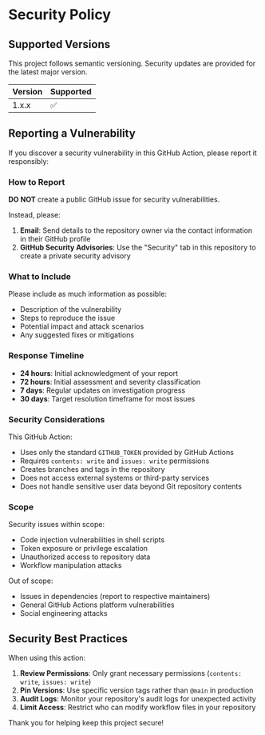 # Security Policy

## Supported Versions

This project follows semantic versioning. Security updates are provided for the latest major version.

| Version | Supported          |
| ------- | ------------------ |
| 1.x.x   | :white_check_mark: |

## Reporting a Vulnerability

If you discover a security vulnerability in this GitHub Action, please report it responsibly:

### How to Report

**DO NOT** create a public GitHub issue for security vulnerabilities.

Instead, please:

1. **Email**: Send details to the repository owner via the contact information in their GitHub profile
2. **GitHub Security Advisories**: Use the "Security" tab in this repository to create a private security advisory

### What to Include

Please include as much information as possible:

- Description of the vulnerability
- Steps to reproduce the issue
- Potential impact and attack scenarios
- Any suggested fixes or mitigations

### Response Timeline

- **24 hours**: Initial acknowledgment of your report
- **72 hours**: Initial assessment and severity classification
- **7 days**: Regular updates on investigation progress
- **30 days**: Target resolution timeframe for most issues

### Security Considerations

This GitHub Action:

- Uses only the standard `GITHUB_TOKEN` provided by GitHub Actions
- Requires `contents: write` and `issues: write` permissions
- Creates branches and tags in the repository
- Does not access external systems or third-party services
- Does not handle sensitive user data beyond Git repository contents

### Scope

Security issues within scope:
- Code injection vulnerabilities in shell scripts
- Token exposure or privilege escalation
- Unauthorized access to repository data
- Workflow manipulation attacks

Out of scope:
- Issues in dependencies (report to respective maintainers)
- General GitHub Actions platform vulnerabilities
- Social engineering attacks

## Security Best Practices

When using this action:

1. **Review Permissions**: Only grant necessary permissions (`contents: write`, `issues: write`)
2. **Pin Versions**: Use specific version tags rather than `@main` in production
3. **Audit Logs**: Monitor your repository's audit logs for unexpected activity
4. **Limit Access**: Restrict who can modify workflow files in your repository

Thank you for helping keep this project secure!